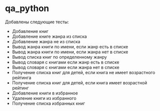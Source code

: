 # qa_python
Добавлены следующие тесты:
- Добавление книг
- Добавление книге жанра из списка
- Добавление жанра не из списка
- Вывод жанра книги по имени, если жанр есть в списке
- Вывод жанра книги по имени, если жанра нет в списке
- Вывод списка книг по определенному жанру
- Вывод словаря с книгами если жанр есть в списке
- Вывод словаря с книгами если жанра нет в списке
- Получение списка книг для детей, если книга не имеет возрастного рейтинга
- Получение списка книг для детей, если книга имеет возрастной рейтинг
- Добавление книги в избранное
- Удаление книги из избранного
- Получение списка избранных книг
